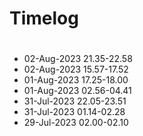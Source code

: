 # Timelog

#
- 02-Aug-2023 21.35-22.58
- 02-Aug-2023 15.57-17.52
- 01-Aug-2023 17.25-18.00
- 01-Aug-2023 02.56-04.41
- 31-Jul-2023 22.05-23.51
- 31-Jul-2023 01.14-02.28
- 29-Jul-2023 02.00-02.10

